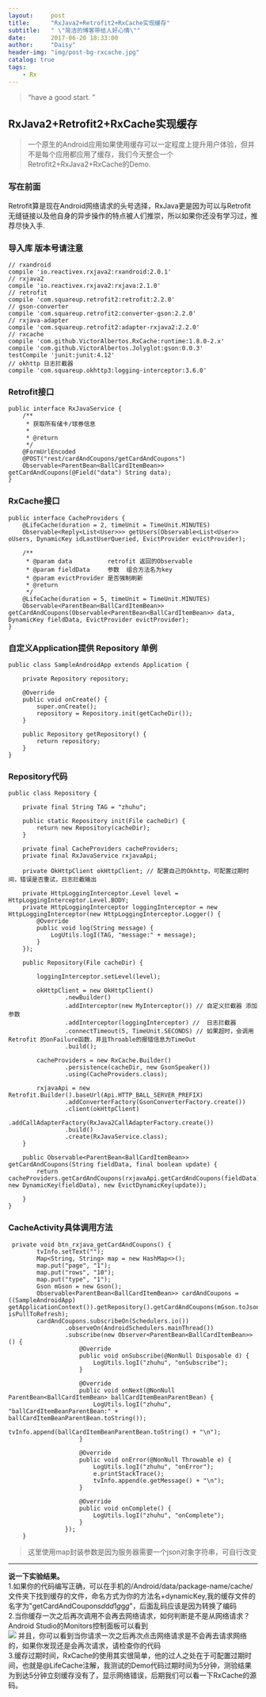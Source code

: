 ```yaml
---
layout:     post
title:      "RxJava2+Retrofit2+RxCache实现缓存"
subtitle:   " \"简洁的博客带给人好心情\""
date:       2017-06-20 18:33:00
author:     "Daisy"
header-img: "img/post-bg-rxcache.jpg"
catalog: true
tags:
    - Rx
---
```


> “have a good start. ”

## RxJava2+Retrofit2+RxCache实现缓存  ##
> 一个原生的Android应用如果使用缓存可以一定程度上提升用户体验，但并不是每个应用都应用了缓存，我们今天整合一个Retrofit2+RxJava2+RxCache的Demo.

### 写在前面 ###
Retrofit算是现在Android网络请求的头号选择，RxJava更是因为可以与Retrofit无缝链接以及他自身的异步操作的特点被人们推崇，所以如果你还没有学习过，推荐尽快入手.<br>

### 导入库  版本号请注意 ###
    // rxandroid
    compile 'io.reactivex.rxjava2:rxandroid:2.0.1'
    // rxjava2
    compile 'io.reactivex.rxjava2:rxjava:2.1.0'
    // retrofit
    compile 'com.squareup.retrofit2:retrofit:2.2.0'
    // gson-converter
    compile 'com.squareup.retrofit2:converter-gson:2.2.0'
    // rxjava-adapter
    compile 'com.squareup.retrofit2:adapter-rxjava2:2.2.0'
    // rxcache
    compile 'com.github.VictorAlbertos.RxCache:runtime:1.8.0-2.x'
    compile 'com.github.VictorAlbertos.Jolyglot:gson:0.0.3'
    testCompile 'junit:junit:4.12'
    // okhttp 日志拦截器
    compile 'com.squareup.okhttp3:logging-interceptor:3.6.0'

### Retrofit接口 ###
    public interface RxJavaService {
	    /**
	     * 获取所有储卡/球券信息 
	     *
	     * @return
	     */
	    @FormUrlEncoded
	    @POST("rest/cardAndCoupons/getCardAndCoupons")
	    Observable<ParentBean<BallCardItemBean>> getCardAndCoupons(@Field("data") String data);
	}

### RxCache接口 ###
    public interface CacheProviders {
	    @LifeCache(duration = 2, timeUnit = TimeUnit.MINUTES)
	    Observable<Reply<List<User>>> getUsers(Observable<List<User>> oUsers, DynamicKey idLastUserQueried, EvictProvider evictProvider);
	
	    /**
	     * @param data          retrofit 返回的Observable
	     * @param fieldData     参数  组合方法名为key
	     * @param evictProvider 是否强制刷新
	     * @return
	     */
	    @LifeCache(duration = 5, timeUnit = TimeUnit.MINUTES)
	    Observable<ParentBean<BallCardItemBean>> getCardAndCoupons(Observable<ParentBean<BallCardItemBean>> data, DynamicKey fieldData, EvictProvider evictProvider);
	}

### 自定义Application提供 Repository 单例 ###
    public class SampleAndroidApp extends Application {

	    private Repository repository;
	
	    @Override
	    public void onCreate() {
	        super.onCreate();
	        repository = Repository.init(getCacheDir());
	    }
	
	    public Repository getRepository() {
	        return repository;
	    }
	}

### Repository代码 ###
    public class Repository {

	    private final String TAG = "zhuhu";
	
	    public static Repository init(File cacheDir) {
	        return new Repository(cacheDir);
	    }
	
	    private final CacheProviders cacheProviders;
	    private final RxJavaService rxjavaApi;
	
	    private OkHttpClient okHttpClient; // 配置自己的Okhttp，可配置过期时间，错误是否重试，日志拦截输出
	
	    private HttpLoggingInterceptor.Level level = HttpLoggingInterceptor.Level.BODY;
	    private HttpLoggingInterceptor loggingInterceptor = new HttpLoggingInterceptor(new HttpLoggingInterceptor.Logger() {
	        @Override
	        public void log(String message) {
	            LogUtils.logI(TAG, "message:" + message);
	        }
	    });
	
	    public Repository(File cacheDir) {
	
	        loggingInterceptor.setLevel(level);
	
	        okHttpClient = new OkHttpClient()
	                .newBuilder()
	                .addInterceptor(new MyInterceptor()) // 自定义拦截器 添加参数
	                .addInterceptor(loggingInterceptor) //  日志拦截器
	                .connectTimeout(5, TimeUnit.SECONDS) // 如果超时，会调用Retrofit 的onFailure函数，并且Throable的报错信息为TimeOut
	                .build();
	
	        cacheProviders = new RxCache.Builder()
	                .persistence(cacheDir, new GsonSpeaker())
	                .using(CacheProviders.class);
	
	        rxjavaApi = new Retrofit.Builder().baseUrl(Api.HTTP_BALL_SERVER_PREFIX)
	                .addConverterFactory(GsonConverterFactory.create())
	                .client(okHttpClient)
	                .addCallAdapterFactory(RxJava2CallAdapterFactory.create())
	                .build()
	                .create(RxJavaService.class);
	    }
	
	    public Observable<ParentBean<BallCardItemBean>> getCardAndCoupons(String fieldData, final boolean update) {
	        return cacheProviders.getCardAndCoupons(rxjavaApi.getCardAndCoupons(fieldData), new DynamicKey(fieldData), new EvictDynamicKey(update));
	
	    }
	}

### CacheActivity具体调用方法 ###
     private void btn_rxjava_getCardAndCoupons() {
	        tvInfo.setText("");
	        Map<String, String> map = new HashMap<>();
	        map.put("page", "1");
	        map.put("rows", "10");
	        map.put("type", "1");
	        Gson mGson = new Gson();
	        Observable<ParentBean<BallCardItemBean>> cardAndCoupons = ((SampleAndroidApp) getApplicationContext()).getRepository().getCardAndCoupons(mGson.toJson(map), isPullToRefresh);
	        cardAndCoupons.subscribeOn(Schedulers.io())
	                .observeOn(AndroidSchedulers.mainThread())
	                .subscribe(new Observer<ParentBean<BallCardItemBean>>() {
	                    @Override
	                    public void onSubscribe(@NonNull Disposable d) {
	                        LogUtils.logI("zhuhu", "onSubscribe");
	                    }
	
	                    @Override
	                    public void onNext(@NonNull ParentBean<BallCardItemBean> ballCardItemBeanParentBean) {
	                        LogUtils.logI("zhuhu", "ballCardItemBeanParentBean:" + ballCardItemBeanParentBean.toString());
	                        tvInfo.append(ballCardItemBeanParentBean.toString() + "\n");
	                    }
	
	                    @Override
	                    public void onError(@NonNull Throwable e) {
	                        LogUtils.logI("zhuhu", "onError");
	                        e.printStackTrace();
	                        tvInfo.append(e.getMessage() + "\n");
	                    }
	
	                    @Override
	                    public void onComplete() {
	                        LogUtils.logI("zhuhu", "onComplete");
	                    }
	                });
	    }

> 这里使用map封装参数是因为服务器需要一个json对象字符串，可自行改变


----------

**说一下实验结果。<br>**
1.如果你的代码编写正确，可以在手机的/Android/data/package-name/cache/文件夹下找到缓存的文件，命名方式为你的方法名+dynamicKey,我的缓存文件的名字为"getCardAndCoupons$d$d$d$1$g$g$g$"，后面乱码应该是因为转换了编码<br>
2.当你缓存一次之后再次调用不会再去网络请求，如何判断是不是从网络请求？Android Studio的Monitors控制面板可以看到<br>
![](http://i.imgur.com/4QqrfoM.png)
并且，你可以看到当你请求一次之后再次点击网络请求是不会再去请求网络的，如果你发现还是会再次请求，请检查你的代码<br>
3.缓存过期时间，RxCache的使用其实很简单，他的过人之处在于可配置过期时间，也就是@LifeCache注解，我测试的Demo代码过期时间为5分钟，测验结果为到达5分钟立刻缓存没有了，显示网络错误，后期我们可以看一下RxCache的源码。











